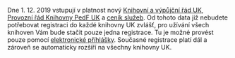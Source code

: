 
Dne 1. 12. 2019 vstupují v platnost nový [Knihovní a výpůjční řád UK](https://cuni.cz/UK-10054.html), [Provozní řád Knihovny PedF UK](http://wwwmod.pedf.cuni.cz/udeska/files/opatreni_dekana/opad_c._262019_provozni_rad_knihovny_pedagogicke_fakulty_univerzity_karlovy.pdf) a [ceník služeb](/img/opad_c_._24219_stanoveni_vyse_uhrad_od_studentu_pedagogicke_fakulty_univerzity_karlovy.pdf).
Od tohoto data již nebudete potřebovat registraci do každé knihovny UK zvlášť,
pro užívání všech knihoven Vám bude stačit pouze jedna registrace. Tu je možné
provést pouze pomocí [elektronické příhlášky](https://knihovna.cuni.cz/e-prihlaska/). 
Současné registrace platí dál a zároveň se automaticky rozšíří na všechny knihovny UK.

